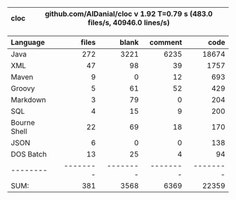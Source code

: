 
cloc|github.com/AlDanial/cloc v 1.92  T=0.79 s (483.0 files/s, 40946.0 lines/s)
--- | ---

Language|files|blank|comment|code
:-------|-------:|-------:|-------:|-------:
Java|272|3221|6235|18674
XML|47|98|39|1757
Maven|9|0|12|693
Groovy|5|61|52|429
Markdown|3|79|0|204
SQL|4|15|9|200
Bourne Shell|22|69|18|170
JSON|6|0|0|138
DOS Batch|13|25|4|94
--------|--------|--------|--------|--------
SUM:|381|3568|6369|22359
